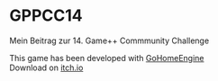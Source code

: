 # GPPCC14
Mein Beitrag zur 14. Game++ Commmunity Challenge

This game has been developed with [GoHomeEngine](https://github.com/PucklaMotzer09/GoHomeEngine)<br>
Download on [itch.io](https://pucklamotzer09.itch.io/schiesse-den-weg)
